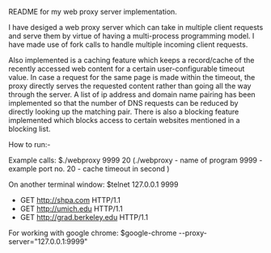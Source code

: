README for my web proxy server implementation.

I have desiged a web proxy server which can take in multiple client requests and serve them by virtue of having a multi-process programming model.
I have made use of fork calls to handle multiple incoming client requests.

Also implemented is a caching feature which keeps a record/cache of the recently accessed web content for a certain user-configurable timeout value.
In case a request for the same page is made within the timeout, the proxy directly serves the requested content rather than going all the way through the server.
A list of ip address and domain name pairing has been implemented so that the number of DNS requests can be reduced by directly looking up the matching pair. 
There is also a blocking feature implemented which blocks access to certain websites mentioned in a blocking list.

How to run:-

Example calls:
$./webproxy 9999 20
(./webproxy - name of program
9999 - example port no.
20 - cache timeout in second
)

On another terminal window:
$telnet 127.0.0.1 9999
- GET http://shpa.com HTTP/1.1
- GET http://umich.edu HTTP/1.1
- GET http://grad.berkeley.edu HTTP/1.1

For working with google chrome:
$google-chrome --proxy-server="127.0.0.1:9999"
